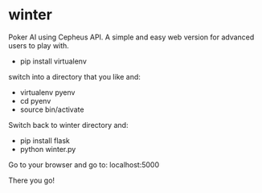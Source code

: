 # winter
Poker AI using Cepheus API. A simple and easy web version for advanced users to play with.

- pip install virtualenv

switch into a directory that you like and:

- virtualenv pyenv
- cd pyenv
- source bin/activate

Switch back to winter directory and:

- pip install flask
- python winter.py

Go to your browser and go to:
localhost:5000

There you go!
